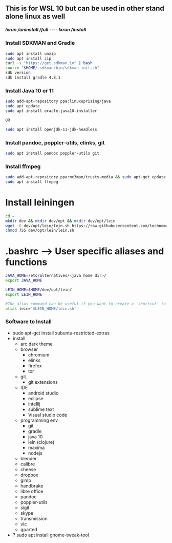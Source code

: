## This is for WSL 10 but can be used in other stand alone linux as well

##### lxrun /uninstall /full ---- lxrun /install

### Install SDKMAN and Gradle
```sh
sudo apt install unzip 
sudo apt install zip
curl -s "https://get.sdkman.io" | bash
source "$HOME/.sdkman/bin/sdkman-init.sh"
sdk version
sdk install gradle 4.8.1
```

### Install Java 10 or 11
```sh
sudo add-apt-repository ppa:linuxuprising/java
sudo apt update
sudo apt install oracle-java10-installer

OR

sudo apt install openjdk-11-jdk-headless
```

### Install **pandoc, poppler-utils, elinks, git**
```sh
sudo apt install pandoc poppler-utils git
```

### Install ffmpeg
```sh
sudo add-apt-repository ppa:mc3man/trusty-media && sudo apt-get update && sudo apt-get dist-upgrade
sudo apt install ffmpeg
```

# Install leiningen
```sh
cd ~
mkdir dev && mkdir dev/opt && mkdir dev/opt/lein
wget -O dev/opt/lein/lein.sh https://raw.githubusercontent.com/technomancy/leiningen/stable/bin/lein
chmod 755 dev/opt/lein/lein.sh
```

# .bashrc --> User specific aliases and functions
```sh
JAVA_HOME=/etc/alternatives/<java home dir>/
export JAVA_HOME

LEIN_HOME=$HOME/dev/opt/lein/
export LEIN_HOME

#The alias command can be useful if you want to create a 'shortcut' to a command.
alias lein='$LEIN_HOME/lein.sh'
```


### Software to Install
- sudo apt-get install xubuntu-restricted-extras
- install
	- arc dark theme
	- browser
		- chromium
		- elinks
		- firefox
		- tor
	- git
		- git extensions
	- IDE
		- android studio
		- eclipse
		- intellij
		- sublime text
		- Visual studio code
	- programming env
		- git
		- gradle
		- java 10
		- lein (clojure)
		- maxima
		- nodejs
	- blender
	- calibre
	- cheese
	- dropbox
	- gimp
	- handbrake
	- libre office
	- pandoc
	- poppler-utils
	- sigil
	- skype
	- transmission
	- vlc
	- gparted
- ? sudo apt install gnome-tweak-tool
